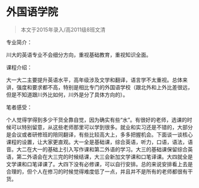 
# 外国语学院  

> 本文于2015年录入/高2011级8班文清  

专业简介：

川大的英语专业不会细分方向，重视基础教育，重视知识全面。

课程介绍：

大一大二主要提升英语水平，高年级涉及文学和翻译，语言学不太重视。总体来讲，强度和要求都不高，特别是相比专门的外国语学校（跟北外和上外比差很远，但是不知道跟川外比如何，川外是分了具体方向的）。

笔者感受：

个人觉得学得到多少干货全靠自觉，因为确实有些“水”。有很好的老师，选课的时候可以特别留意，从这些老师那里可以学到很多。就业和实习还是不错的，大部分是会议或者研修班的陪同翻译，有些比较高大上，多多把握机会。下面谈一谈核心课程的设置，让大家更直观。大一全是基础课，综合英语，听力，口语，语法，语音。大二在大一的基础上引入写作课和第二外语的学习。大三的基础课保留综合英语，第二外语会在大三完的时候结课，大三会新加文学课和口笔译课。大四就全是文学课和口笔译课了。大四下没有必修课，可以自行安排。总的来说安排看上去是合理的，但个人在修习的时候觉得难度低了一点，并且并不是所有的老师都很有干货。


